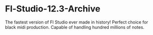 # Fl-Studio-12.3-Archive
The fastest version of Fl Studio ever made in history! Perfect choice for black midi production. Capable of handling hundred millions of notes. 
